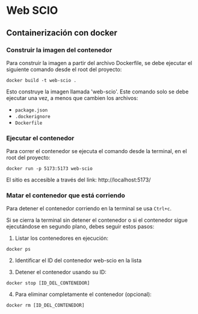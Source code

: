 # Web SCIO
## Containerización con docker

### Construir la imagen del contenedor
Para construir la imagen a partir del archivo Dockerfile, se debe ejecutar el siguiente comando desde el root del proyecto:
```shell
docker build -t web-scio .
```
Esto construye la imagen llamada 'web-scio'. Este comando solo se debe ejecutar una vez, a menos que cambien los archivos:
* `package.json`
* `.dockerignore`
* `Dockerfile`

### Ejecutar el contenedor
Para correr el contenedor se ejecuta el comando desde la terminal, en el root del proyecto:
```shell
docker run -p 5173:5173 web-scio
```
El sitio es accesible a través del link: http://localhost:5173/

### Matar el contenedor que está corriendo
Para detener el contenedor corriendo en la terminal se usa `Ctrl+c`.

Si se cierra la terminal sin detener el contenedor o si el contenedor sigue ejecutándose en segundo plano, debes seguir estos pasos:

1. Listar los contenedores en ejecución:
```shell
docker ps
```

2. Identificar el ID del contenedor web-scio en la lista

3. Detener el contenedor usando su ID:
```shell
docker stop [ID_DEL_CONTENEDOR]
```

4. Para eliminar completamente el contenedor (opcional):
```shell
docker rm [ID_DEL_CONTENEDOR]
```